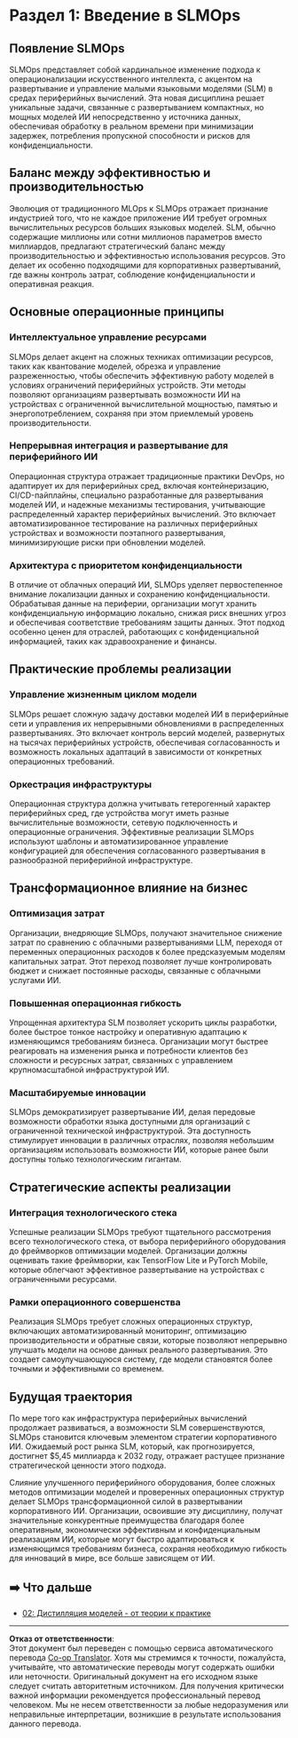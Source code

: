 <!--
CO_OP_TRANSLATOR_METADATA:
{
  "original_hash": "3d1708c413d3ea9ffcfb6f73ade3a07b",
  "translation_date": "2025-09-17T18:01:44+00:00",
  "source_file": "Module05/01.IntroduceSLMOps.md",
  "language_code": "ru"
}
-->
# Раздел 1: Введение в SLMOps

## Появление SLMOps

SLMOps представляет собой кардинальное изменение подхода к операционализации искусственного интеллекта, с акцентом на развертывание и управление малыми языковыми моделями (SLM) в средах периферийных вычислений. Эта новая дисциплина решает уникальные задачи, связанные с развертыванием компактных, но мощных моделей ИИ непосредственно у источника данных, обеспечивая обработку в реальном времени при минимизации задержек, потребления пропускной способности и рисков для конфиденциальности.

## Баланс между эффективностью и производительностью

Эволюция от традиционного MLOps к SLMOps отражает признание индустрией того, что не каждое приложение ИИ требует огромных вычислительных ресурсов больших языковых моделей. SLM, обычно содержащие миллионы или сотни миллионов параметров вместо миллиардов, предлагают стратегический баланс между производительностью и эффективностью использования ресурсов. Это делает их особенно подходящими для корпоративных развертываний, где важны контроль затрат, соблюдение конфиденциальности и оперативная реакция.

## Основные операционные принципы

### Интеллектуальное управление ресурсами

SLMOps делает акцент на сложных техниках оптимизации ресурсов, таких как квантование моделей, обрезка и управление разреженностью, чтобы обеспечить эффективную работу моделей в условиях ограничений периферийных устройств. Эти методы позволяют организациям развертывать возможности ИИ на устройствах с ограниченной вычислительной мощностью, памятью и энергопотреблением, сохраняя при этом приемлемый уровень производительности.

### Непрерывная интеграция и развертывание для периферийного ИИ

Операционная структура отражает традиционные практики DevOps, но адаптирует их для периферийных сред, включая контейнеризацию, CI/CD-пайплайны, специально разработанные для развертывания моделей ИИ, и надежные механизмы тестирования, учитывающие распределенный характер периферийных вычислений. Это включает автоматизированное тестирование на различных периферийных устройствах и возможности поэтапного развертывания, минимизирующие риски при обновлении моделей.

### Архитектура с приоритетом конфиденциальности

В отличие от облачных операций ИИ, SLMOps уделяет первостепенное внимание локализации данных и сохранению конфиденциальности. Обрабатывая данные на периферии, организации могут хранить конфиденциальную информацию локально, снижая риск внешних угроз и обеспечивая соответствие требованиям защиты данных. Этот подход особенно ценен для отраслей, работающих с конфиденциальной информацией, таких как здравоохранение и финансы.

## Практические проблемы реализации

### Управление жизненным циклом модели

SLMOps решает сложную задачу доставки моделей ИИ в периферийные сети и управления их непрерывными обновлениями в распределенных развертываниях. Это включает контроль версий моделей, развернутых на тысячах периферийных устройств, обеспечивая согласованность и возможность локальных адаптаций в зависимости от конкретных операционных требований.

### Оркестрация инфраструктуры

Операционная структура должна учитывать гетерогенный характер периферийных сред, где устройства могут иметь разные вычислительные возможности, сетевую подключенность и операционные ограничения. Эффективные реализации SLMOps используют шаблоны и автоматизированное управление конфигурацией для обеспечения согласованного развертывания в разнообразной периферийной инфраструктуре.

## Трансформационное влияние на бизнес

### Оптимизация затрат

Организации, внедряющие SLMOps, получают значительное снижение затрат по сравнению с облачными развертываниями LLM, переходя от переменных операционных расходов к более предсказуемым моделям капитальных затрат. Этот переход позволяет лучше контролировать бюджет и снижает постоянные расходы, связанные с облачными услугами ИИ.

### Повышенная операционная гибкость

Упрощенная архитектура SLM позволяет ускорить циклы разработки, более быстрое тонкое настройку и оперативную адаптацию к изменяющимся требованиям бизнеса. Организации могут быстрее реагировать на изменения рынка и потребности клиентов без сложности и ресурсных затрат, связанных с управлением крупномасштабной инфраструктурой ИИ.

### Масштабируемые инновации

SLMOps демократизирует развертывание ИИ, делая передовые возможности обработки языка доступными для организаций с ограниченной технической инфраструктурой. Эта доступность стимулирует инновации в различных отраслях, позволяя небольшим организациям использовать возможности ИИ, которые ранее были доступны только технологическим гигантам.

## Стратегические аспекты реализации

### Интеграция технологического стека

Успешные реализации SLMOps требуют тщательного рассмотрения всего технологического стека, от выбора периферийного оборудования до фреймворков оптимизации моделей. Организации должны оценивать такие фреймворки, как TensorFlow Lite и PyTorch Mobile, которые облегчают эффективное развертывание на устройствах с ограниченными ресурсами.

### Рамки операционного совершенства

Реализация SLMOps требует сложных операционных структур, включающих автоматизированный мониторинг, оптимизацию производительности и обратные связи, которые позволяют непрерывно улучшать модели на основе данных реального развертывания. Это создает самоулучшающуюся систему, где модели становятся более точными и эффективными со временем.

## Будущая траектория

По мере того как инфраструктура периферийных вычислений продолжает развиваться, а возможности SLM совершенствуются, SLMOps становится ключевым элементом стратегии корпоративного ИИ. Ожидаемый рост рынка SLM, который, как прогнозируется, достигнет $5,45 миллиарда к 2032 году, отражает растущее признание стратегической ценности этого подхода.

Слияние улучшенного периферийного оборудования, более сложных методов оптимизации моделей и проверенных операционных структур делает SLMOps трансформационной силой в развертывании корпоративного ИИ. Организации, освоившие эту дисциплину, получат значительные конкурентные преимущества благодаря более оперативным, экономически эффективным и конфиденциальным реализациям ИИ, которые могут быстро адаптироваться к изменяющимся требованиям бизнеса, сохраняя необходимую гибкость для инноваций в мире, все больше зависящем от ИИ.

## ➡️ Что дальше

- [02: Дистилляция моделей - от теории к практике](./02.SLMOps-Distillation.md)

---

**Отказ от ответственности**:  
Этот документ был переведен с помощью сервиса автоматического перевода [Co-op Translator](https://github.com/Azure/co-op-translator). Хотя мы стремимся к точности, пожалуйста, учитывайте, что автоматические переводы могут содержать ошибки или неточности. Оригинальный документ на его исходном языке следует считать авторитетным источником. Для получения критически важной информации рекомендуется профессиональный перевод человеком. Мы не несем ответственности за любые недоразумения или неправильные интерпретации, возникшие в результате использования данного перевода.